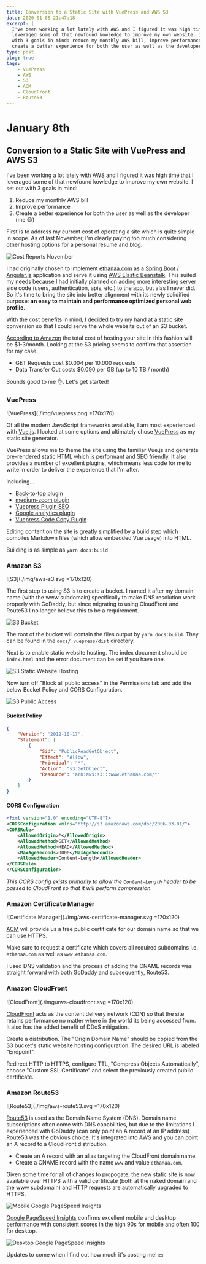 ```yaml
---
title: Conversion to a Static Site with VuePress and AWS S3
date: 2020-01-08 21:47:18
excerpt: |
  I've been working a lot lately with AWS and I figured it was high time that I
  leveraged some of that newfound kowledge to improve my own website. I set out
  with 3 goals in mind: reduce my monthly AWS bill, improve performance, and 
  create a better experience for both the user as well as the developer.
type: post
blog: true
tags:
    - VuePress
    - AWS
    - S3
    - ACM
    - CloudFront
    - Route53
---
```


# January 8th

## Conversion to a Static Site with VuePress and AWS S3

I've been working a lot lately with AWS and I figured it was high time that I
leveraged some of that newfound kowledge to improve my own website. I set out
with 3 goals in mind:

1. Reduce my monthly AWS bill
2. Improve performance
3. Create a better experience for both the user as well as the developer (me :smile:)

First is to address my current cost of operating a site which is quite simple in
scope. As of last November, I'm clearly paying too much considering other
hosting options for a personal résumé and blog.

![Cost Reports November](./img/cost_reports_november.png)

I had originally chosen to implement
[ethanaa.com](https://github.com/lunias/ethanaa) as a [Spring
Boot](https://spring.io/projects/spring-boot) /
[Angular.js](https://angular.io/) application and serve it using [AWS Elastic
Beanstalk](https://aws.amazon.com/elasticbeanstalk/). This suited my needs
because I had initially planned on adding more interesting server side code
(users, authentication, apis, etc.) to the app, but alas I never did. So it's
time to bring the site into better alignment with its newly solidified purpose:
**an easy to maintain and performance optimized personal web profile**.

With the cost benefits in mind, I decided to try my hand at a static site
conversion so that I could serve the whole website out of an S3 bucket.

[According to
Amazon](https://aws.amazon.com/getting-started/projects/host-static-website/)
the total cost of hosting your site in this fashion will be $1-3/month. Looking
at the S3 pricing seems to confirm that assertion for my case.

- GET Requests cost $0.004 per 10,000 requests
- Data Transfer Out costs $0.090 per GB (up to 10 TB / month)

Sounds good to me :ok_hand:. Let's get started!

### VuePress

![VuePress](./img/vuepress.png =170x170)

Of all the modern JavaScript frameworks available, I am most experienced with
[Vue.js](https://vuejs.org/). I looked at some options and ultimately chose
[VuePress](https://vuepress.vuejs.org/) as my static site generator.

VuePress allows me to theme the site using the familiar Vue.js and generate
pre-rendered static HTML which is performant and SEO friendly. It also provides
a number of excellent plugins, which means less code for me to write in order to
deliver the experience that I'm after.

Including...

- [Back-to-top plugin](https://v1.vuepress.vuejs.org/plugin/official/plugin-back-to-top.html)
- [medium-zoom plugin](https://v1.vuepress.vuejs.org/plugin/official/plugin-medium-zoom.html)
- [Vuepress Plugin SEO](https://github.com/lorisleiva/vuepress-plugin-seo)
- [Google analytics plugin](https://v1.vuepress.vuejs.org/plugin/official/plugin-google-analytics.html)
- [Vuepress Code Copy Plugin](https://github.com/znicholasbrown/vuepress-plugin-code-copy)

Editing content on the site is greatly simplified by a build step which compiles
Markdown files (which allow embedded Vue usage) into HTML.

Building is as simple as `yarn docs:build`

### Amazon S3

![S3](./img/aws-s3.svg =170x120)

The first step to using S3 is to create a bucket. I named it after my domain
name (with the www subdomain) specifically to make DNS resolution work properly
with GoDaddy, but since migrating to using CloudFront and Route53 I no longer
believe this to be a requirement.

![S3 Bucket](./img/bucket.png)

The root of the bucket will contain the files output by `yarn docs:build`. They
can be found in the `docs/.vuepress/dist` directory.

Next is to enable static website hosting. The index document should be
`index.html` and the error document can be set if you have one.

![S3 Static Website Hosting](./img/static_website_hosting.png)

Now turn off "Block all public access" in the Permissions tab and add the below
Bucket Policy and CORS Configuration.

![S3 Public Access](./img/public_access.png)

#### Bucket Policy

```json
{
    "Version": "2012-10-17",
    "Statement": [
        {
            "Sid": "PublicReadGetObject",
            "Effect": "Allow",
            "Principal": "*",
            "Action": "s3:GetObject",
            "Resource": "arn:aws:s3:::www.ethanaa.com/*"
        }
    ]
}
```

#### CORS Configuration

```xml
<?xml version="1.0" encoding="UTF-8"?>
<CORSConfiguration xmlns="http://s3.amazonaws.com/doc/2006-03-01/">
<CORSRule>
    <AllowedOrigin>*</AllowedOrigin>
    <AllowedMethod>GET</AllowedMethod>
    <AllowedMethod>HEAD</AllowedMethod>
    <MaxAgeSeconds>3000</MaxAgeSeconds>
    <AllowedHeader>Content-Length</AllowedHeader>
</CORSRule>
</CORSConfiguration>
```

*This CORS config exists primarily to allow the `Content-Length` header to be
passed to CloudFront so that it will perform compression.*

### Amazon Certificate Manager

![Certificate Manager](./img/aws-certificate-manager.svg =170x120)

[ACM](https://aws.amazon.com/certificate-manager/) will provide us a free public
certificate for our domain name so that we can use HTTPS.

Make sure to request a certificate which covers all required subdomains i.e.
`ethanaa.com` as well as `www.ethanaa.com`.

I used DNS validation and the process of adding the CNAME records was straight
forward with both GoDaddy and subsequently, Route53.

### Amazon CloudFront

![CloudFront](./img/aws-cloudfront.svg =170x120)

[CloudFront](https://aws.amazon.com/cloudfront/) acts as the content delivery
network (CDN) so that the site retains performance no matter where in the world
its being accessed from. It also has the added benefit of DDoS mitigation.

Create a distribution. The "Origin Domain Name" should be copied from the S3
bucket's static website hosting configuration. The desired URL is labeled
"Endpoint".

Redirect HTTP to HTTPS, configure TTL, "Compress Objects Automatically", choose
"Custom SSL Certificate" and select the previously created public certificate.

### Amazon Route53

![Route53](./img/aws-route53.svg =170x120)

[Route53](https://aws.amazon.com/route53/) is used as the Domain Name System
(DNS). Domain name subscriptions often come with DNS capabilities, but due to
the limitations I experienced with GoDaddy (can only point an A record at an IP
address) Route53 was the obvious choice. It's integrated into AWS and you can
point an A record to a CloudFront distribution.

- Create an A record with an alias targeting the CloudFront domain name.
- Create a CNAME record with the name `www` and value `ethanaa.com`.

Given some time for all of changes to propogate, the new static site is now
available over HTTPS with a valid certificate (both at the naked domain and the
www subdomain) and HTTP requests are automatically upgraded to HTTPS.

![Mobile Google PageSpeed Insights](./img/page_speed_mobile.png)

[Google PageSpeed
Insights](https://developers.google.com/speed/pagespeed/insights/) confirms
excellent mobile and desktop performance with consistent scores in the high 90s
for mobile and often 100 for desktop.

![Desktop Google PageSpeed Insights](./img/page_speed_desktop.png)

Updates to come when I find out how much it's costing me! :dollar:
